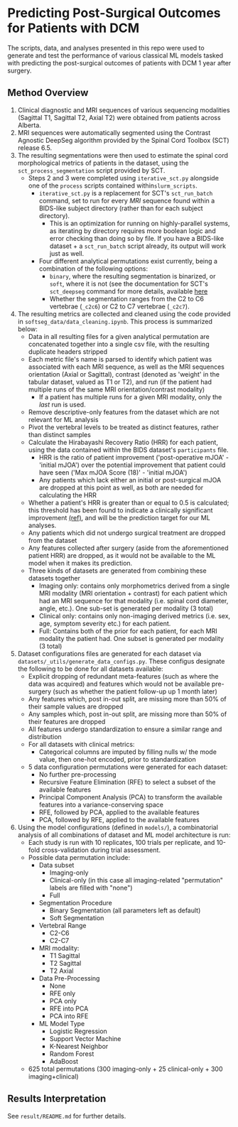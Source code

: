 # Predicting Post-Surgical Outcomes for Patients with DCM

The scripts, data, and analyses presented in this repo were used to generate and test the performance of various classical ML models tasked with predicting the post-surgical outcomes of patients with DCM 1 year after surgery.

## Method Overview

1. Clinical diagnostic and MRI sequences of various sequencing modalities (Sagittal T1, Sagittal T2, Axial T2) were obtained from patients across Alberta.
2. MRI sequences were automatically segmented using the Contrast Agnostic DeepSeg algorithm provided by the Spinal Cord Toolbox (SCT) release 6.5.
3. The resulting segmentations were then used to estimate the spinal cord morphological metrics of patients in the dataset, using the `sct_process_segmentation` script provided by SCT.
    * Steps 2 and 3 were completed using `iterative_sct.py` alongside one of the `process` scripts contained within`slurm_scripts`.
      * `iterative_sct.py` is a replacement for SCT's `sct_run_batch` command, set to run for every _MRI_ sequence found within a BIDS-like subject directory (rather than for each subject directory). 
        * This is an optimization for running on highly-parallel systems, as iterating by directory requires more boolean logic and error checking than doing so by file. If you have a BIDS-like dataset + a `sct_run_batch` script already, its output will work just as well.
      * Four different analytical permutations exist currently, being a combination of the following options:
        * `binary`, where the resulting segmentation is binarized, or `soft`, where it is not (see the documentation for SCT's `sct_deepseg` command for more details, available [here](https://spinalcordtoolbox.com/6.5/user_section/command-line/deepseg/seg_sc_contrast_agnostic.html)
        * Whether the segmentation ranges from the C2 to C6 vertebrae (`_c2c6`) or C2 to C7 vertebrae (`_c2c7`).
4. The resulting metrics are collected and cleaned using the code provided in `softseg_data/data_cleaning.ipynb`. This process is summarized below:
    * Data in all resulting files for a given analytical permutation are concatenated together into a single csv file, with the resulting duplicate headers stripped
    * Each metric file's name is parsed to identify which patient was associated with each MRI sequence, as well as the MRI sequences orientation (Axial or Sagittal), contrast (denoted as 'weight' in the tabular dataset, valued as T1 or T2), and run (if the patient had multiple runs of the same MRI orientation/contrast modality)
      * If a patient has multiple runs for a given MRI modality, only the _last_ run is used.
    * Remove descriptive-only features from the dataset which are not relevant for ML analysis
    * Pivot the vertebral levels to be treated as distinct features, rather than distinct samples
    * Calculate the Hirabayashi Recovery Ratio (HRR) for each patient, using the data contained within the BIDS dataset's `participants` file.
      * HRR is the ratio of patient improvement ('post-operative mJOA' - 'initial mJOA') over the potential improvement that patient could have seen ('Max mJOA Score (18)' - 'initial mJOA')
      * Any patients which lack either an initial or post-surgical mJOA are dropped at this point as well, as both are needed for calculating the HRR
    * Whether a patient's HRR is greater than or equal to 0.5 is calculated; this threshold has been found to indicate a clinically significant improvement [(ref)](https://pubmed.ncbi.nlm.nih.gov/23942607/), and will be the prediction target for our ML analyses.
    * Any patients which did not undergo surgical treatment are dropped from the dataset
    * Any features collected after surgery (aside from the aforementioned patient HRR) are dropped, as it would not be available to the ML model when it makes its prediction.
    * Three kinds of datasets are generated from combining these datasets together
      * Imaging only: contains only morphometrics derived from a single MRI modality (MRI orientation + contrast) for each patient which had an MRI sequence for that modality (i.e. spinal cord diameter, angle, etc.). One sub-set is generated per modality (3 total)
      * Clinical only: contains only non-imaging derived metrics (i.e. sex, age, symptom severity etc.) for each patient.
      * Full: Contains both of the prior for each patient, for each MRI modality the patient had. One subset is generated per modality (3 total) 
5. Dataset configurations files are generated for each dataset via `datasets/_utils/generate_data_configs.py`. These configus designate the following to be done for all datasets available:
   * Explicit dropping of redundant meta-features (such as where the data was acquired) and features which would not be available pre-surgery (such as whether the patient follow-up up 1 month later)
   * Any features which, post in-out split, are missing more than 50% of their sample values are dropped
   * Any samples which, post in-out split, are missing more than 50% of their features are dropped
   * All features undergo standardization to ensure a similar range and distribution
   * For all datasets with clinical metrics:
     * Categorical columns are imputed by filling nulls w/ the mode value, then one-hot encoded, prior to standardization
   * 5 data configuration permutations were generated for each dataset:
     * No further pre-processing
     * Recursive Feature Elimination (RFE) to select a subset of the available features
     * Principal Component Analysis (PCA) to transform the available features into a variance-conserving space
     * RFE, followed by PCA, applied to the available features
     * PCA, followed by RFE, applied to the available features
6. Using the model configurations (defined in `models/`), a combinatorial analysis of all combinations of dataset and ML model architecture is run:
   * Each study is run with 10 replicates, 100 trials per replicate, and 10-fold cross-validation during trial assessment.
   * Possible data permutation include:
     * Data subset
       * Imaging-only
       * Clinical-only (in this case all imaging-related "permutation" labels are filled with "none")
       * Full
     * Segmentation Procedure
       * Binary Segmentation (all parameters left as default)
       * Soft Segmentation
     * Vertebral Range
       * C2-C6
       * C2-C7
     * MRI modality:
       * T1 Sagittal
       * T2 Sagittal
       * T2 Axial
     * Data Pre-Processing
       * None
       * RFE only
       * PCA only
       * RFE into PCA
       * PCA into RFE
     * ML Model Type
       * Logistic Regression
       * Support Vector Machine
       * K-Nearest Neighbor
       * Random Forest
       * AdaBoost
   * 625 total permutations (300 imaging-only + 25 clinical-only + 300 imaging+clinical)

## Results Interpretation

See `result/README.md` for further details.

